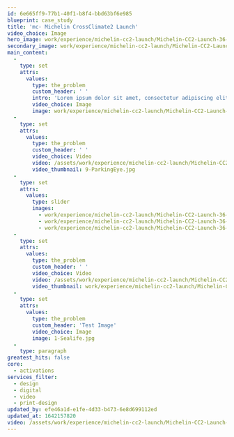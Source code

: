 ```yaml
---
id: 6e665ff9-77b1-40f1-b8f4-bbd63bf6e985
blueprint: case_study
title: 'mc- Michelin CrossClimate2 Launch'
video_choice: Image
hero_image: work/experience/michelin-cc2-launch/Michelin-CC2-Launch-36-Experience-Full-Image-1360x768.5.jpg
secondary_image: work/experience/michelin-cc2-launch/Michelin-CC2-Launch-36-Experience-Secondary-Image-896x597.jpg
main_content:
  -
    type: set
    attrs:
      values:
        type: the_problem
        custom_header: ' '
        intro: 'Lorem ipsum dolor sit amet, consectetur adipiscing elit, sed do eiusmod tempor incididunt ut labore et dolore magna aliqua. Ut enim ad minim veniam, quis nostrud exercitation ullamco laboris nisi ut aliquip ex ea commodo consequat. Duis aute irure dolor in reprehenderit in voluptate velit esse cillum dolore eu fugiat nulla pariatur. Excepteur sint occaecat cupidatat non proident, sunt in culpa qui officia deserunt mollit anim id est laborum.'
        video_choice: Image
        image: work/experience/michelin-cc2-launch/Michelin-CC2-Launch-36-Experience-Large-927x522.jpg
  -
    type: set
    attrs:
      values:
        type: the_problem
        custom_header: ' '
        video_choice: Video
        video: /assets/work/experience/michelin-cc2-launch/Michelin-CC2-Launch-36-Experience-Small-740x416.25-1.mp4
        video_thumbnail: 9-ParkingEye.jpg
  -
    type: set
    attrs:
      values:
        type: slider
        images:
          - work/experience/michelin-cc2-launch/Michelin-CC2-Launch-36-Experience-Small-740x416.25-3.jpg
          - work/experience/michelin-cc2-launch/Michelin-CC2-Launch-36-Experience-Small-740x416.25-4.jpg
          - work/experience/michelin-cc2-launch/Michelin-CC2-Launch-36-Experience-Small-740x416.25-5.jpg
  -
    type: set
    attrs:
      values:
        type: the_problem
        custom_header: ' '
        video_choice: Video
        video: /assets/work/experience/michelin-cc2-launch/Michelin-CC2-Launch-36-Experience-Large-927x522-3.mp4
        video_thumbnail: work/experience/michelin-cc2-launch/Michelin-CC2-Launch-36-Experience-Large-927x522-3_242.jpg
  -
    type: set
    attrs:
      values:
        type: the_problem
        custom_header: 'Test Image'
        video_choice: Image
        image: 1-Sealife.jpg
  -
    type: paragraph
greatest_hits: false
core:
  - activations
services_filter:
  - design
  - digital
  - video
  - print-design
updated_by: efe46a1d-e1fe-4d33-b473-6e8d699112ed
updated_at: 1642157820
video: /assets/work/experience/michelin-cc2-launch/Michelin-CC2-Launch-36-Experience-Small-740x416.25-2.mp4
---
```

